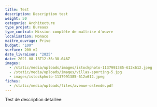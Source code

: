 ```yaml
---
title: Test
description: Description test
weight: 50
categorie: Architecture
type_projet: Bureaux
type_contrat: Mission complète de maîtrise d'œuvre
localisation: Monaco
maitre_ouvrage: Prive
budget: "100"
surface: 200 m2
date_livraison: "2025"
date: 2021-08-13T12:36:38.046Z
images:
  - /static/media/uploads/images/istockphoto-1137991385-612x612.jpeg
  - /static/media/uploads/images/villas-sporting-5.jpg
  - images/istockphoto-1137991385-612x612.jpeg
fiches:
  - /static/media/uploads/files/avenue-ostende.pdf
---
```

Test de description detaillee